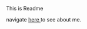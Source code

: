 This is Readme
<p>navigate <a href="https://theliberater-er.github.io/about/contectus.html">here </a>to see about me.</p>

